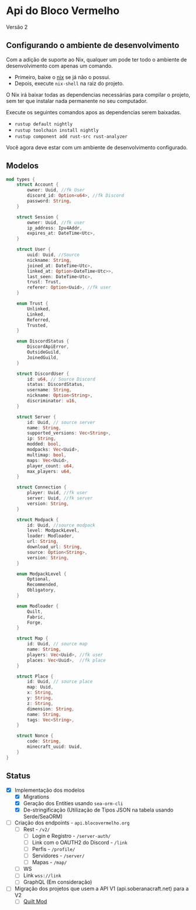 # Api do Bloco Vermelho
Versão 2

## Configurando o ambiente de desenvolvimento
Com a adição de suporte ao Nix, qualquer um pode ter todo o ambiente de desenvolvimento com apenas um comando.

- Primeiro, baixe o [nix](https://nixos.org/download) se já não o possui.
- Depois, execute `nix-shell` na raiz do projeto.

O Nix irá baixar todas as dependencias necessárias para compilar o projeto, sem ter que instalar nada permanente no seu computador.

Execute os seguintes comandos apos as dependencias serem baixadas.
- `rustup default nightly`
- `rustup toolchain install nightly`
- `rustup component add rust-src rust-analyzer`

Você agora deve estar com um ambiente de desenvolvimento configurado.

## Modelos

```rs
mod types {
    struct Account {
        owner: Uuid, //fk User
        discord_id: Option<u64>, //fk Discord
        password: String,
    }

    struct Session {
        owner: Uuid, //fk user
        ip_address: Ipv4Addr,
        expires_at: DateTime<Utc>,
    }

    struct User {
        uuid: Uuid, //Source
        nickname: String,
        joined_at: DateTime<Utc>,
        linked_at: Option<DateTime<Utc>>,
        last_seen: DateTime<Utc>,
        trust: Trust,
        referer: Option<Uuid>, //fk user
    }

    enum Trust {
        Unlinked,
        Linked,
        Referred,
        Trusted,
    }

    enum DiscordStatus {
        DiscordApiError,
        OutsideGuild,
        JoinedGuild,
    }

    struct DiscordUser {
        id: u64, // Source Discord
        status: DiscordStatus,
        username: String,
        nickname: Option<String>,
        discriminator: u16,
    }

    struct Server {
        id: Uuid, // source server
        name: String,
        supported_versions: Vec<String>,
        ip: String,
        modded: bool,
        modpacks: Vec<Uuid>,
        multimap: bool,
        maps: Vec<Uuid>,
        player_count: u64,
        max_players: u64,
    }

    struct Connection {
        player: Uuid, //fk user
        server: Uuid, //fk server
        version: String,
    }

    struct Modpack {
        id: Uuid, //source modpack
        level: ModpackLevel,
        loader: Modloader,
        url: String,
        download_url: String,
        source: Option<String>,
        version: String,
    }

    enum ModpackLevel {
        Optional,
        Recommended,
        Obligatory,
    }

    enum Modloader {
        Quilt,
        Fabric,
        Forge,
    }

    struct Map {
        id: Uuid, // source map
        name: String,
        players: Vec<Uuid>, //fk user
        places: Vec<Uuid>,  //fk place
    }

    struct Place {
        id: Uuid, // source place
        map: Uuid,
        x: String,
        y: String,
        z: String,
        dimension: String,
        name: String,
        tags: Vec<String>,
    }

    struct Nonce {
        code: String,
        minecraft_uuid: Uuid,
    }
}
```

## Status

- [x] Implementação dos modelos
  - [x] Migrations
  - [x] Geração dos Entities usando `sea-orm-cli`
  - [x] De-stringificação (Utilização de Tipos JSON na tabela usando Serde/SeaORM)

- [ ] Criação dos endpoints - `api.blocovermelho.org`
  - [ ] Rest - `/v2/`
	- [ ] Login e Registro - `/server-auth/`
	- [ ] Link com o OAUTH2 do Discord - `/link`
	- [ ] Perfis - `/profile/`
	- [ ] Servidores - `/server/`
	- [ ] Mapas - `/map/`
   - [ ] WS
	- [ ] Link `wss://link` 
   - [ ] GraphQL (Em consideração)

- [ ] Migração dos projetos que usem a API V1 (api.soberanacraft.net) para a V2
  - [ ] [Quilt Mod](https://github.com/blocovermelho/quilt-mod)
